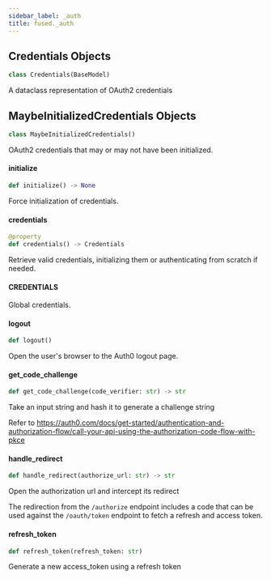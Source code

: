 ```yaml
---
sidebar_label: _auth
title: fused._auth
---
```


## Credentials Objects

```python
class Credentials(BaseModel)
```

A dataclass representation of OAuth2 credentials

## MaybeInitializedCredentials Objects

```python
class MaybeInitializedCredentials()
```

OAuth2 credentials that may or may not have been initialized.

#### initialize

```python
def initialize() -> None
```

Force initialization of credentials.

#### credentials

```python
@property
def credentials() -> Credentials
```

Retrieve valid credentials, initializing them or authenticating from scratch if needed.

#### CREDENTIALS

Global credentials.

#### logout

```python
def logout()
```

Open the user&#x27;s browser to the Auth0 logout page.

#### get\_code\_challenge

```python
def get_code_challenge(code_verifier: str) -> str
```

Take an input string and hash it to generate a challenge string

Refer to https://auth0.com/docs/get-started/authentication-and-authorization-flow/call-your-api-using-the-authorization-code-flow-with-pkce

#### handle\_redirect

```python
def handle_redirect(authorize_url: str) -> str
```

Open the authorization url and intercept its redirect

The redirection from the `/authorize` endpoint includes a code that can be used
against the `/oauth/token` endpoint to fetch a refresh and access token.

#### refresh\_token

```python
def refresh_token(refresh_token: str)
```

Generate a new access_token using a refresh token

